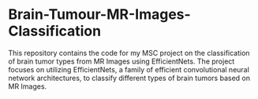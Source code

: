 # Brain-Tumour-MR-Images-Classification
This repository contains the code for my MSC project on the classification of brain tumor types from MR Images using EfficientNets. The project focuses on utilizing EfficientNets, a family of efficient convolutional neural network architectures, to classify different types of brain tumors based on MR Images. 
